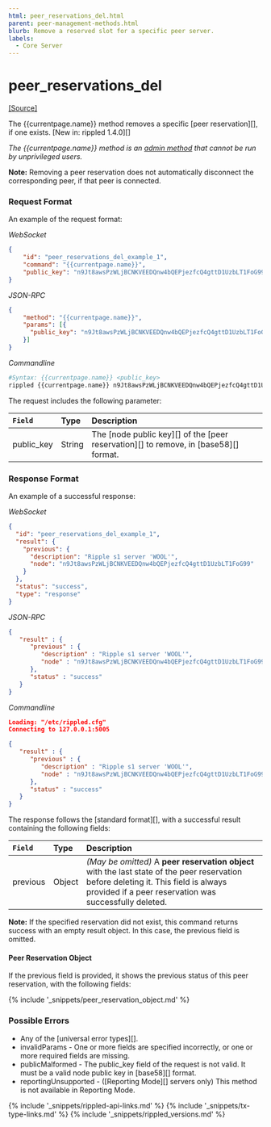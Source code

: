 ```yaml
---
html: peer_reservations_del.html
parent: peer-management-methods.html
blurb: Remove a reserved slot for a specific peer server.
labels:
  - Core Server
---
```

# peer_reservations_del
[[Source]](https://github.com/ripple/rippled/blob/4a1148eb2849513dd1e7ae080288fd47ab57a376/src/ripple/rpc/handlers/Reservations.cpp#L89 "Source")

The <span class="code-snippet">{{currentpage.name}}</span> method removes a specific [peer reservation][], if one exists. [New in: rippled 1.4.0][]

_The <span class="code-snippet">{{currentpage.name}}</span> method is an [admin method](admin-api-methods.html) that cannot be run by unprivileged users._

**Note:** Removing a peer reservation does not automatically disconnect the corresponding peer, if that peer is connected.

### Request Format

An example of the request format:

<!-- MULTICODE_BLOCK_START -->

*WebSocket*

```json
{
    "id": "peer_reservations_del_example_1",
    "command": "{{currentpage.name}}",
    "public_key": "n9Jt8awsPzWLjBCNKVEEDQnw4bQEPjezfcQ4gttD1UzbLT1FoG99"
}
```

*JSON-RPC*

```json
{
    "method": "{{currentpage.name}}",
    "params": [{
      "public_key": "n9Jt8awsPzWLjBCNKVEEDQnw4bQEPjezfcQ4gttD1UzbLT1FoG99"
    }]
}
```

*Commandline*

```sh
#Syntax: {{currentpage.name}} <public_key>
rippled {{currentpage.name}} n9Jt8awsPzWLjBCNKVEEDQnw4bQEPjezfcQ4gttD1UzbLT1FoG99
```

<!-- MULTICODE_BLOCK_END -->

The request includes the following parameter:

| `Field`     | Type                      | Description                        |
|:------------|:--------------------------|:-----------------------------------|
| <span class="code-snippet">public_key</span> | String | The [node public key][] of the [peer reservation][] to remove, in [base58][] format. |


### Response Format

An example of a successful response:

<!-- MULTICODE_BLOCK_START -->

*WebSocket*

```json
{
  "id": "peer_reservations_del_example_1",
  "result": {
    "previous": {
      "description": "Ripple s1 server 'WOOL'",
      "node": "n9Jt8awsPzWLjBCNKVEEDQnw4bQEPjezfcQ4gttD1UzbLT1FoG99"
    }
  },
  "status": "success",
  "type": "response"
}
```

*JSON-RPC*

```json
{
   "result" : {
      "previous" : {
         "description" : "Ripple s1 server 'WOOL'",
         "node" : "n9Jt8awsPzWLjBCNKVEEDQnw4bQEPjezfcQ4gttD1UzbLT1FoG99"
      },
      "status" : "success"
   }
}
```

*Commandline*

```json
Loading: "/etc/rippled.cfg"
Connecting to 127.0.0.1:5005

{
   "result" : {
      "previous" : {
         "description" : "Ripple s1 server 'WOOL'",
         "node" : "n9Jt8awsPzWLjBCNKVEEDQnw4bQEPjezfcQ4gttD1UzbLT1FoG99"
      },
      "status" : "success"
   }
}
```

<!-- MULTICODE_BLOCK_END -->

The response follows the [standard format][], with a successful result containing the following fields:

| `Field` | Type   | Description                                               |
|:--------|:-------|:----------------------------------------------------------|
| <span class="code-snippet">previous</span> | Object | _(May be omitted)_ A **peer reservation object** with the last state of the peer reservation before deleting it. This field is always provided if a peer reservation was successfully deleted. |

**Note:** If the specified reservation did not exist, this command returns success with an empty result object. In this case, the <span class="code-snippet">previous</span> field is omitted.

#### Peer Reservation Object

If the <span class="code-snippet">previous</span> field is provided, it shows the previous status of this peer reservation, with the following fields:

{% include '_snippets/peer_reservation_object.md' %}
<!--_ -->

### Possible Errors

- Any of the [universal error types][].
- <span class="code-snippet">invalidParams</span> - One or more fields are specified incorrectly, or one or more required fields are missing.
- <span class="code-snippet">publicMalformed</span> - The <span class="code-snippet">public_key</span> field of the request is not valid. It must be a valid node public key in [base58][] format.
- <span class="code-snippet">reportingUnsupported</span> - ([Reporting Mode][] servers only) This method is not available in Reporting Mode.

<!--{# common link defs #}-->
{% include '_snippets/rippled-api-links.md' %}
{% include '_snippets/tx-type-links.md' %}
{% include '_snippets/rippled_versions.md' %}
